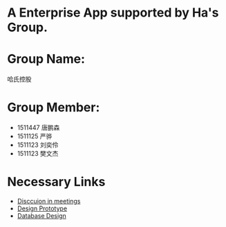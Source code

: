 # A Enterprise App supported by Ha's Group.

# Group Name:

哈氏控股

# Group Member:

- 1511447 唐鹏森
- 1511125 严骅
- 1511123 刘奕伶
- 1511123 樊文杰

# Necessary Links

- [Disccuion in meetings](./Discussion2.pdf)
- [Design Prototype](./page2.md)
- [Database Design](./page2.md)

